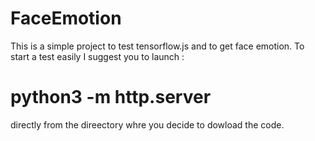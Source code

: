 # FaceEmotion
This is a simple project to test tensorflow.js and to get face emotion.
To start a test easily I suggest you to launch :

# python3 -m  http.server

directly from the direectory whre you decide to dowload the code.
